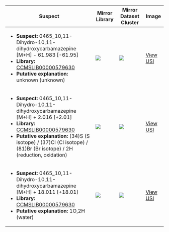 Suspect | Mirror Library | Mirror Dataset Cluster | Image
--- | --- | --- | ---
<ul><li><b>Suspect:</b> 0465_10,11-Dihydro-10,11-dihydroxycarbamazepine [M+H] -  61.983 [-61.95]</li><li><b>Library:</b> [CCMSLIB00000579630](https://gnps.ucsd.edu/ProteoSAFe/gnpslibraryspectrum.jsp?SpectrumID=CCMSLIB00000579630)</li><li><b>Putative explanation:</b> unknown (unknown)</li></ul> | ![](https://metabolomics-usi.ucsd.edu/svg/mirror?usi1=mzspec:MSV000083065:CIR41-002_RC10_01_34995.mzML:scan:1159&usi2=mzspec:GNPSLIBRARY:CCMSLIB00000579630&mz_min=50&mz_max=500) | ![](https://metabolomics-usi.ucsd.edu/svg/mirror?usi1=mzspec:MSV000083065:CIR41-002_RC10_01_34995.mzML:scan:1159&usi2=mzspec:MSV000084314:MSV000083065.mgf:scan:90666&mz_min=50&mz_max=500) | [View USI](https://metabolomics-usi.ucsd.edu/svg/?usi=mzspec:MSV000083065:CIR41-002_RC10_01_34995.mzML:scan:1159&mz_min=50&mz_max=500)
<ul><li><b>Suspect:</b> 0465_10,11-Dihydro-10,11-dihydroxycarbamazepine [M+H] +   2.016 [+2.01]</li><li><b>Library:</b> [CCMSLIB00000579630](https://gnps.ucsd.edu/ProteoSAFe/gnpslibraryspectrum.jsp?SpectrumID=CCMSLIB00000579630)</li><li><b>Putative explanation:</b> (34)S (S isotope) / (37)Cl (Cl isotope) / (81)Br (Br isotope) / 2H (reduction, oxidation)</li></ul> | ![](https://metabolomics-usi.ucsd.edu/svg/mirror?usi1=mzspec:MSV000083065:CIR41-002_RC10_01_34995.mzML:scan:1214&usi2=mzspec:GNPSLIBRARY:CCMSLIB00000579630&mz_min=50&mz_max=500) | ![](https://metabolomics-usi.ucsd.edu/svg/mirror?usi1=mzspec:MSV000083065:CIR41-002_RC10_01_34995.mzML:scan:1214&usi2=mzspec:MSV000084314:MSV000083065.mgf:scan:90666&mz_min=50&mz_max=500) | [View USI](https://metabolomics-usi.ucsd.edu/svg/?usi=mzspec:MSV000083065:CIR41-002_RC10_01_34995.mzML:scan:1214&mz_min=50&mz_max=500)
<ul><li><b>Suspect:</b> 0465_10,11-Dihydro-10,11-dihydroxycarbamazepine [M+H] +  18.011 [+18.01]</li><li><b>Library:</b> [CCMSLIB00000579630](https://gnps.ucsd.edu/ProteoSAFe/gnpslibraryspectrum.jsp?SpectrumID=CCMSLIB00000579630)</li><li><b>Putative explanation:</b> 1O,2H (water)</li></ul> | ![](https://metabolomics-usi.ucsd.edu/svg/mirror?usi1=mzspec:MSV000083065:CIR41-002_RC10_01_34995.mzML:scan:1341&usi2=mzspec:GNPSLIBRARY:CCMSLIB00000579630&mz_min=50&mz_max=500) | ![](https://metabolomics-usi.ucsd.edu/svg/mirror?usi1=mzspec:MSV000083065:CIR41-002_RC10_01_34995.mzML:scan:1341&usi2=mzspec:MSV000084314:MSV000083065.mgf:scan:90666&mz_min=50&mz_max=500) | [View USI](https://metabolomics-usi.ucsd.edu/svg/?usi=mzspec:MSV000083065:CIR41-002_RC10_01_34995.mzML:scan:1341&mz_min=50&mz_max=500)